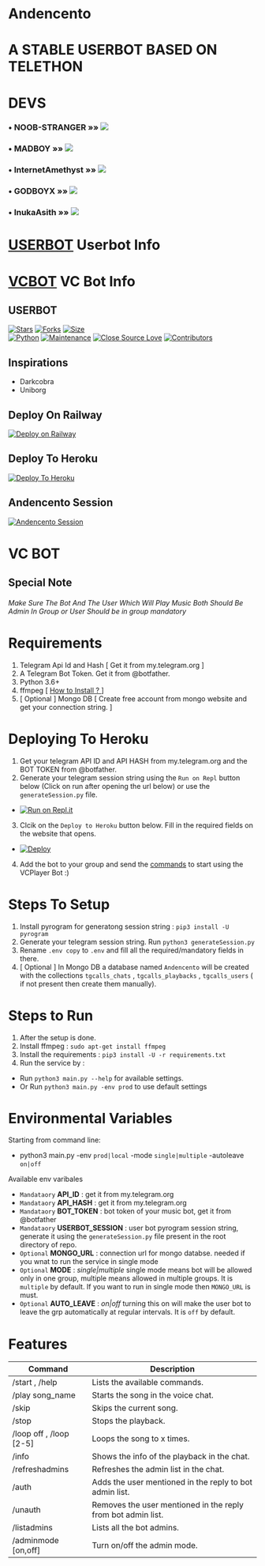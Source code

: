 # Andencento

# A STABLE USERBOT BASED ON TELETHON
# DEVS
### • NOOB-STRANGER »» <a href="https://github.com/Noob-Stranger" alt="Noob-Stranger"> <img src="https://img.shields.io/badge/Noob-Stranger-30302f?logo=github&color=lightgreen" /></a>
### • MADBOY »» <a href="https://github.com/madboy482" alt="MadBoy"> <img src="https://img.shields.io/badge/MADBOY-30302f?logo=github&color=silver" /></a>
### • InternetAmethyst »» <a href="https://github.com/InternetAmethyst" alt="Internet-Amethyst&color=yellow"> <img src="https://img.shields.io/badge/Internet-Amethyst-30302f?logo=github&color=red" /></a>
### • GODBOYX »» <a href="https://github.com/GODBOYX" alt="GODBOYX"> <img src="https://img.shields.io/badge/GODBOYX-30302f?logo=github&color=black" /></a>
### • InukaAsith »» <a href="https://github.com/InukaAsith" alt="Inuka-Asith"> <img src="https://img.shields.io/badge/InukaAsith-30302f?logo=github&color=yellow" /></a>


# [USERBOT](https://github.com/Andencento/Andencento#USERBOT) Userbot Info

# [VCBOT](https://github.com/Andencento/Andencento#features)  VC Bot Info

## USERBOT
[![Stars](https://img.shields.io/github/stars/Andencento/Andencento?style=flat-square&color=yellow)](https://github.com/Andencento/Andencento/stargazers)
[![Forks](https://img.shields.io/github/forks/Andencento/Andencento?style=flat-square&color=orange)](https://github.com/Andencento/Andencento/fork)
[![Size](https://img.shields.io/github/repo-size/Andencento/Andencento?style=flat-square&color=green)](https://github.com/Andencento/Andencento)   
[![Python](https://img.shields.io/badge/Python-v3.9-blue)](https://www.python.org/)
[![Maintenance](https://img.shields.io/badge/Maintained%3F-yes-green.svg)](https://github.com/Noob-Stranger/andencento/graphs/commit-activity)
[![Close Source Love](https://img.shields.io/badge/Close--source-%F0%9F%94%A5-brightgreen)](https://github.com/Andencento/Andencento/)
[![Contributors](https://img.shields.io/github/contributors/Andencento/Andencento?style=flat-square&color=pink)](https://github.com/Andencento/Andencento/graphs/contributors)

## Inspirations
- Darkcobra
- Uniborg


## Deploy On Railway
[![Deploy on Railway](https://railway.app/button.svg)](https://railway.app/new/template?template=https%3A%2F%2Fgithub.com%2FAndencento%2FRailway-Deploy&plugins=postgresql&envs=YOUR_NAME%2CTZ%2CALIVE_PIC%2CPMPERMIT_PIC%2CPM_LOG_ID%2CHANDLER%2CBUTTONS_IN_HELP%2CTEMP_DOWNLOAD_DIRECTORY%2CPM_PERMIT%2CAPP_ID%2CAPI_HASH%2CLOGGER_ID%2CANDENCENTO_SESSION%2CBOT_TOKEN%2CTAG_LOGGER%2CBOT_USERNAME%2CSUDO_USERS&optionalEnvs=PM_LOG_ID%2CTAG_LOGGER%2CSUDO_USERS&YOUR_NAMEDesc=This+is+Alive+Name+So+Fill+it+Properly+It+is+Mandatory&TZDesc=Time+Zone+of+a+country+Dont+Edit+untill+you+want+diffrent+time+zone&ALIVE_PICDesc=Alive+Pic+Paste+Telegraph+Link&PMPERMIT_PICDesc=Pmpermit+Pic&PM_LOG_IDDesc=Fill+your+private+Channel+ID+if+you+want+to+Log+PM+messages.&HANDLERDesc=Your+command+handler.+Default+is+%27+.+%27+%28dot%29.&BUTTONS_IN_HELPDesc=No.of+buttons+to+display+in+help+menu.&TEMP_DOWNLOAD_DIRECTORYDesc=Temp+Storage+&PM_PERMITDesc=Defualt+is+Enable+if+You+Want+To+Disable+PMPERMIT+type+Disable&APP_IDDesc=Get+this+value+from+my.telegram.org+6+Digits+Value&API_HASHDesc=Get+this+value+from+my.telegram.org&LOGGER_IDDesc=Logger+Id+Starts+from+-100&ANDENCENTO_SESSIONDesc=Get+this+value+by+using+https%3A%2F%2Freplit.com%2F%40madboy482%2FSession-Andencento+and+fill+this+is+your+String+Session.&BOT_TOKENDesc=Make+a+bot+from+%40BotFather+and+paste+the+bot+token+here.&TAG_LOGGERDesc=Make+a+group+and+add+rose.+Do+%2Fid+and+paste+the+chat+id+here.+Make+Sure+id+Should+Start+From+-100&BOT_USERNAMEDesc=from+%40BotFather+Get+Bot+username+which+you+filled+token+and+paste+the+username+here.&SUDO_USERSDesc=Userid+of+user+to+grant+sudo+access.+Add+multiple+sudo+users+by+giving+a+space+between+userids&TZDefault=Asia%2FKolkata&HANDLERDefault=.&BUTTONS_IN_HELPDefault=7&TEMP_DOWNLOAD_DIRECTORYDefault=.%2Fuserbot%2Fcache&PM_PERMITDefault=ENABLE)

## Deploy To Heroku
[![Deploy To Heroku](https://www.herokucdn.com/deploy/button.svg)](https://heroku.com/deploy?template=https://github.com/Andencento/Deploy-Andencento)


## Andencento Session
[![Andencento Session](https://repl.it/badge/github/Andencento/Andencento)](https://replit.com/@madboy482/Session-Andencento/)


# VC BOT
## Special Note
###### Make Sure The Bot And The User Which Will Play Music Both Should Be Admin In Group or User Should be in group mandatory

# Requirements
1. Telegram Api Id and Hash [ Get it from my.telegram.org ]
2. A Telegram Bot Token. Get it from @botfather.
3. Python 3.6+
4. ffmpeg [ [How to Install ? ](https://linuxize.com/post/how-to-install-ffmpeg-on-ubuntu-18-04/) ]
5. [ Optional ] Mongo DB [ Create free account from mongo website and get your connection string. ] 

# Deploying To Heroku
1. Get your telegram API ID and API HASH from my.telegram.org and the BOT TOKEN from @botfather.
2. Generate your telegram session string using the `Run on Repl` button below (Click on run after opening the url below) or use the `generateSession.py` file.

- [![Run on Repl.it](https://repl.it/badge/github/Andencento/Andencentovcbot)](https://replit.com/@dashezup/generate-pyrogram-session-string)


3. Clcik on the `Deploy to Heroku` button below. Fill in the required fields on the website that opens.

- [![Deploy](https://www.herokucdn.com/deploy/button.svg)](http://heroku.com/deploy?template=https://github.com/Andencento/Andencento/tree/vc)

4. Add the bot to your group and send the [commands](https://github.com/Andencento/Andencento#features) to start using the VCPlayer Bot :)


# Steps To Setup
1. Install pyrogram for generatong session string : `pip3 install -U pyrogram`
2. Generate your telegram session string. Run `python3 generateSession.py`
3. Rename `.env copy` to `.env` and fill all the required/mandatory fields in there.
4. [ Optional ] In Mongo DB a database named `Andencento` will be created with the collections `tgcalls_chats` , `tgcalls_playbacks` , `tgcalls_users` ( if not present then create them manually). 

# Steps to Run
1. After the setup is done.
2. Install ffmpeg : `sudo apt-get install ffmpeg`
3. Install the requirements : `pip3 install -U -r requirements.txt`
4. Run the service by : 
  - Run `python3 main.py --help` for available settings.  
  - Or Run `python3 main.py -env prod` to use default settings

# Environmental Variables

Starting from command line:
- python3 main.py -env `prod|local` -mode `single|multiple` -autoleave `on|off`

Available env varibales
- `Mandataory` **API_ID** :  get it from my.telegram.org
- `Mandataory` **API_HASH** : get it from my.telegram.org
- `Mandataory` **BOT_TOKEN** : bot token of your music bot, get it from @botfather
- `Mandataory` **USERBOT_SESSION** : user bot pyrogram session string, generate it using the `generateSession.py` file present in the root directory of repo.
- `Optional` **MONGO_URL** : connection url for mongo databse. needed if you wnat to run the service in single mode
- `Optional` **MODE** : _single|multiple_ single mode means bot will be allowed only in one group, multiple means allowed in multiple groups. It is `multiple` by default. If you want to run in single mode then `MONGO_URL` is must.
- `Optional` **AUTO_LEAVE** : _on|off_ turning this on will make the user bot to leave the grp automatically at regular intervals. It is `off` by default.

# Features
Command | Description
------------ | -------------
/start , /help | Lists the available commands.
/play song_name | Starts the song in the voice chat.
/skip | Skips the current song.
/stop | Stops the playback.
/loop off , /loop [2-5] | Loops the song to x times.
/info | Shows the info of the playback in the chat.
/refreshadmins | Refreshes the admin list in the chat.
/auth | Adds the user mentioned in the reply to bot admin list.
/unauth | Removes the user mentioned in the reply from bot admin list.
/listadmins | Lists all the bot admins.
/adminmode [on,off] | Turn on/off the admin mode.

